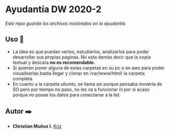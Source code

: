 # Ayudantía DW 2020-2

_Este repo guarda los archivos mostrados en la ayudantia._

## Uso 🔧

* La idea es que puedan verlos, estudiarlos, analizarlos para poder desarrollar sus propias paginas. No esta demás decir que la copia textual y descara **no es recomendable.**
* Si quieren poner alguna de estas carpetas en su pc o en aws para poder visualisarlas basta llegar y clonar en /var/www/html/ la carpeta completa.
* En cuanto a la carpeta _ubuntu_, se llama asi porque pensaba moverla de SO pero por tiempo no paso, no les va a funcionar ni por si acaso porque no posee los datos para conectarse a la bd.

## Autor ✒️

* **Christian Muñoz I.** [Kriz](https://github.com/Kriz300)

